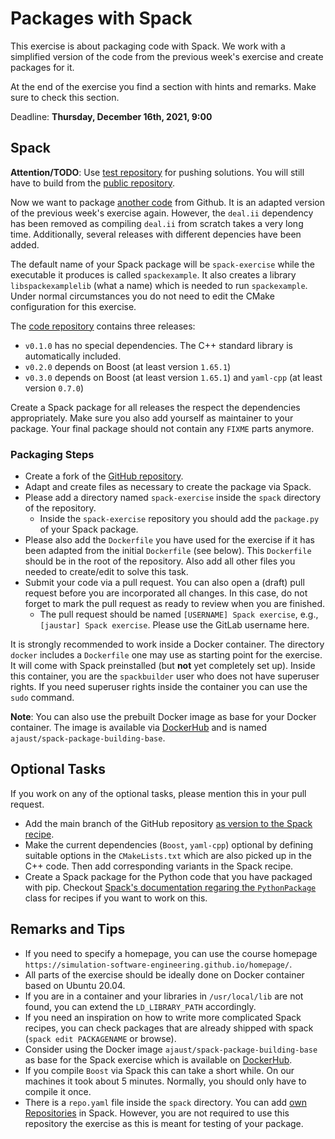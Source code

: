 # Packages with Spack

This exercise is about packaging code with Spack. We work with a simplified version of the code from the previous week's exercise and create packages for it.

At the end of the exercise you find a section with hints and remarks. Make sure to check this section.

Deadline: **Thursday, December 16th, 2021, 9:00**

## Spack

**Attention/TODO**: Use [test repository](https://github.com/Simulation-Software-Engineering/spack-exercise) for pushing solutions. You will still have to build from the [public repository](https://github.com/Simulation-Software-Engineering/spack-exercise).

Now we want to package [another code](https://github.com/Simulation-Software-Engineering/spack-exercise) from Github. It is an adapted version of the previous week's exercise again. However, the `deal.ii` dependency has been removed as compiling `deal.ii` from scratch takes a very long time. Additionally, several releases with different depencies have been added.

The default name of your Spack package will be `spack-exercise` while the executable it produces is called `spackexample`. It also creates a library  `libspackexamplelib` (what a name) which is needed to run `spackexample`. Under normal circumstances you do not need to edit the CMake configuration for this exercise.

The [code repository](https://github.com/Simulation-Software-Engineering/spack-exercise) contains three releases:

- `v0.1.0` has no special dependencies. The C++ standard library is automatically included.
- `v0.2.0` depends on Boost (at least version `1.65.1`)
- `v0.3.0` depends on Boost (at least version `1.65.1`) and `yaml-cpp` (at least version `0.7.0`)

Create a Spack package for all releases the respect the dependencies appropriately. Make sure you also add yourself as maintainer to your package. Your final package should not contain any `FIXME` parts anymore.

### Packaging Steps

- Create a fork of the [GitHub repository](https://github.com/Simulation-Software-Engineering/spack-exercise).
- Adapt and create files as necessary to create the package via Spack.
- Please add a directory named `spack-exercise` inside the `spack` directory of the repository.
    - Inside the `spack-exercise` repository you should add the `package.py` of your Spack package.
- Please also add the `Dockerfile` you have used for the exercise if it has been adapted from the initial `Dockerfile` (see below). This `Dockerfile` should be in the root of the repository. Also add all other files you needed to create/edit to solve this task.
- Submit your code via a pull request. You can also open a (draft) pull request before you are incorporated all changes. In this case, do not forget to mark the pull request as ready to review when you are finished.
    - The pull request should be named `[USERNAME] Spack exercise`, e.g., `[jaustar] Spack exercise`. Please use the GitLab username here.

It is strongly recommended to work inside a Docker container. The directory `docker` includes a `Dockerfile` one may use as starting point for the exercise. It will come with Spack preinstalled (but **not** yet completely set up). Inside this container, you are the `spackbuilder` user who does not have superuser rights. If you need superuser rights inside the container you can use the `sudo` command.

**Note**: You can also use the prebuilt Docker image as base for your Docker container. The image is available via [DockerHub](https://hub.docker.com/repository/docker/ajaust/spack-package-building-base) and is named `ajaust/spack-package-building-base`.

## Optional Tasks

If you work on any of the optional tasks, please mention this in your pull request.

- Add the main branch of the GitHub repository [as version to the Spack recipe](https://spack.readthedocs.io/en/latest/packaging_guide.html#git).
- Make the current dependencies (`Boost`, `yaml-cpp`) optional by defining suitable options in the `CMakeLists.txt` which are also picked up in the C++ code. Then add corresponding variants in the Spack recipe.
- Create a Spack package for the Python code that you have packaged with pip. Checkout [Spack's documentation regaring the `PythonPackage`](https://spack.readthedocs.io/en/latest/build_systems/pythonpackage.html)  class for recipes if you want to work on this.

## Remarks and Tips

- If you need to specify a homepage, you can use the course homepage `https://simulation-software-engineering.github.io/homepage/`.
- All parts of the exercise should be ideally done on Docker container based on Ubuntu 20.04.
- If you are in a container and your libraries in `/usr/local/lib` are not found, you can extend the `LD_LIBRARY_PATH` accordingly.
- If you need an inspiration on how to write more complicated Spack recipes, you can check packages that are already shipped with spack (`spack edit PACKAGENAME` or browse).
- Consider using the Docker image `ajaust/spack-package-building-base` as base for the Spack exercise which is available on [DockerHub](https://hub.docker.com/repository/docker/ajaust/spack-package-building-base).
- If you compile `Boost` via Spack this can take a short while. On our machines it took about 5 minutes. Normally, you should only have to compile it once.
- There is a `repo.yaml` file inside the `spack` directory. You can add [own Repositories](https://spack.readthedocs.io/en/latest/repositories.html) in Spack. However, you are not required to use this repository the exercise as this is meant for testing of your package.
